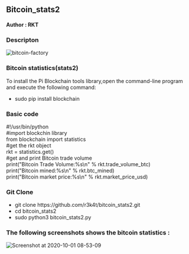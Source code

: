 <h2>Bitcoin_stats2</h2>

<h4>Author : RKT</h4>

### Descripton ###


![bitcoin-factory](https://user-images.githubusercontent.com/69615463/94761972-17a38d80-03c4-11eb-992a-a28746dab635.gif)


### Bitcoin statistics(stats2) ###

To install the Pi Blockchain tools library,open the command-line program and execute the following command:
<br>
<ul>
<li>sudo pip install blockchain</li>
</ul>

### Basic code ###

#!/usr/bin/python
<br>
#import blockchin library
<br>
from blockchain import statistics
<br>
#get the rkt object
<br>
rkt = statistics.get()
<br>
#get and print Bitcoin trade volume
<br>
print("Bitcoin Trade Volume:%s\n" % rkt.trade_volume_btc)
<br>
print("Bitcoin mined:%s\n" % rkt.btc_mined)
<br>
print("Bitcoin market price:%s\n" % rkt.market_price_usd)

### Git Clone ###

<ul>
<li>git clone https://github.com/r3k4t/bitcoin_stats2.git</li>
<li>cd bitcoin_stats2</li>
<li>sudo python3 bitcoin_stats2.py</li>
</ul>

### The following screenshots shows the bitcoin statistics : ###

![Screenshot at 2020-10-01 08-53-09](https://user-images.githubusercontent.com/69615463/94761800-92b87400-03c3-11eb-9390-c6696db21839.png)



